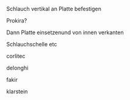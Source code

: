 Schlauch vertikal an Platte befestigen

Prokira?

Dann Platte einsetzenund von innen verkanten

Schlauchschelle etc

corlitec

delonghi

fakir

klarstein



